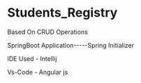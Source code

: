 # Students_Registry

Based On CRUD Operations

SpringBoot Application-----Spring Initializer
 
 IDE Used - Intellij 
 
 Vs-Code - Angular js

